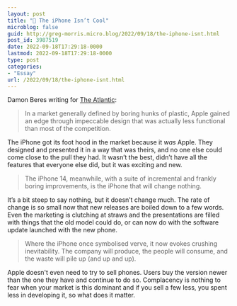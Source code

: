 ```yaml
---
layout: post
title: "🔗 The iPhone Isn’t Cool"
microblog: false
guid: http://greg-morris.micro.blog/2022/09/18/the-iphone-isnt.html
post_id: 3987519
date: 2022-09-18T17:29:18-0000
lastmod: 2022-09-18T17:29:18-0000
type: post
categories:
- "Essay"
url: /2022/09/18/the-iphone-isnt.html
---
```

Damon Beres writing for [The Atlantic](https://www.theatlantic.com/technology/archive/2022/09/iphone-14-apple-annual-upgrade-improvements/671380/):

> In a market generally defined by boring hunks of plastic, Apple gained an edge through impeccable design that was actually less functional than most of the competition.

The iPhone got its foot hood in the market because it *was* Apple. They designed and presented it in a way that was theirs, and no one else could come close to the pull they had. It wasn’t the best, didn’t have all the features that everyone else did, but it was exciting and new. 

> The iPhone 14, meanwhile, with a suite of incremental and frankly boring improvements, is the iPhone that will change nothing.

It’s a bit steep to say nothing, but it doesn’t change much. The rate of change is so small now that new releases are boiled down to a few words. Even the marketing is clutching at straws and the presentations are filled with things that the old model could do, or can now do with the software update launched with the new phone. 

> Where the iPhone once symbolised verve, it now evokes crushing inevitability. The company will produce, the people will consume, and the waste will pile up (and up and up).

Apple doesn't even need to try to sell phones. Users buy the version newer than the one they have and continue to do so. Complacency is nothing to fear when your market is this dominant and if you sell a few less, you spent less in developing it, so what does it matter. 
